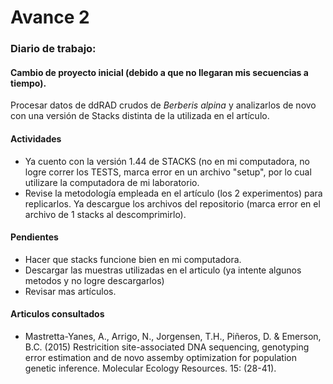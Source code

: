 # Avance 2

### Diario de trabajo:

#### Cambio de proyecto inicial (debido a que no llegaran mis secuencias a tiempo).

Procesar datos de ddRAD crudos de *Berberis alpina* y analizarlos de novo con una versión de Stacks distinta de la utilizada en el artículo. 

#### Actividades

 + Ya cuento con la versión 1.44 de STACKS (no en mi computadora, no logre correr los TESTS, marca error en un archivo "setup", por lo cual utilizare la computadora de mi laboratorio.
 + Revise la metodología empleada en el artículo (los 2 experimentos) para replicarlos.
 Ya descargue los archivos del repositorio (marca error en el archivo de 1 stacks al descomprimirlo).

#### Pendientes

+ Hacer que stacks funcione bien en mi computadora.
+ Descargar las muestras utilizadas en el articulo (ya intente algunos metodos y no logre descargarlos)
+ Revisar mas artículos.

#### Articulos consultados

+ Mastretta-Yanes, A., Arrigo, N., Jorgensen, T.H., Piñeros, D. & Emerson, B.C. (2015) Restricition site-associated DNA sequencing, genotyping error estimation and de novo assemby optimization for population genetic inference. Molecular Ecology Resources. 15: (28-41).
